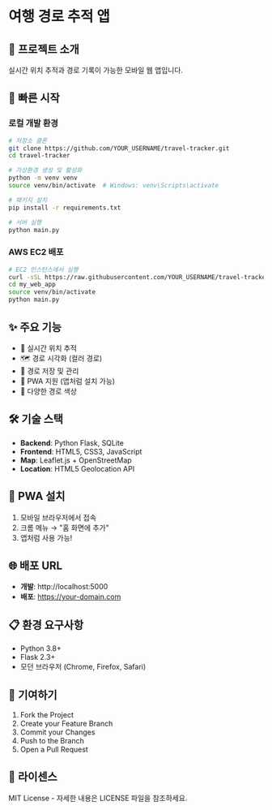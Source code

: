 # 여행 경로 추적 앱

## 🌟 프로젝트 소개
실시간 위치 추적과 경로 기록이 가능한 모바일 웹 앱입니다.

## 🚀 빠른 시작

### 로컬 개발 환경
```bash
# 저장소 클론
git clone https://github.com/YOUR_USERNAME/travel-tracker.git
cd travel-tracker

# 가상환경 생성 및 활성화
python -m venv venv
source venv/bin/activate  # Windows: venv\Scripts\activate

# 패키지 설치
pip install -r requirements.txt

# 서버 실행
python main.py
```

### AWS EC2 배포
```bash
# EC2 인스턴스에서 실행
curl -sSL https://raw.githubusercontent.com/YOUR_USERNAME/travel-tracker/main/deploy.sh | bash
cd my_web_app
source venv/bin/activate
python main.py
```

## ✨ 주요 기능
- 📍 실시간 위치 추적
- 🗺️ 경로 시각화 (컬러 경로)
- 💾 경로 저장 및 관리
- 📱 PWA 지원 (앱처럼 설치 가능)
- 🎨 다양한 경로 색상

## 🛠️ 기술 스택
- **Backend**: Python Flask, SQLite
- **Frontend**: HTML5, CSS3, JavaScript
- **Map**: Leaflet.js + OpenStreetMap
- **Location**: HTML5 Geolocation API

## 📱 PWA 설치
1. 모바일 브라우저에서 접속
2. 크롬 메뉴 → "홈 화면에 추가"
3. 앱처럼 사용 가능!

## 🌐 배포 URL
- **개발**: http://localhost:5000
- **배포**: https://your-domain.com

## 📋 환경 요구사항
- Python 3.8+
- Flask 2.3+
- 모던 브라우저 (Chrome, Firefox, Safari)

## 🤝 기여하기
1. Fork the Project
2. Create your Feature Branch
3. Commit your Changes
4. Push to the Branch
5. Open a Pull Request

## 📄 라이센스
MIT License - 자세한 내용은 LICENSE 파일을 참조하세요.
